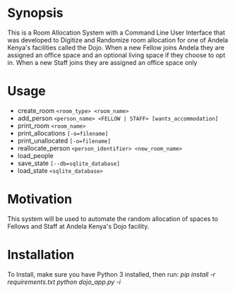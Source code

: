 # Synopsis
This is a Room Allocation System with a Command Line User Interface that was developed to Digitize and Randomize room allocation for one of Andela Kenya's facilities called the Dojo. When a new Fellow joins Andela they are assigned an office space and an optional living space if they choose to opt in. When a new Staff joins they are assigned an office space only

# Usage
* create_room `<room_type> <room_name>`
* add_person `<person_name> <FELLOW | STAFF> [wants_accommodation]`
* print_room `<room_name>`
* print_allocations `[-o=filename]`
* print_unallocated `[-o=filename]`
* reallocate_person `<person_identifier> <new_room_name>`
* load_people
* save_state `[--db=sqlite_database]`
* load_state `<sqlite_database>`

# Motivation
This system will be used to automate the random allocation of spaces to Fellows and Staff at Andela Kenya's Dojo facility.

# Installation
To Install, make sure you have Python 3 installed, then run:
*pip install -r requirements.txt*
*python dojo_app.py -i*


